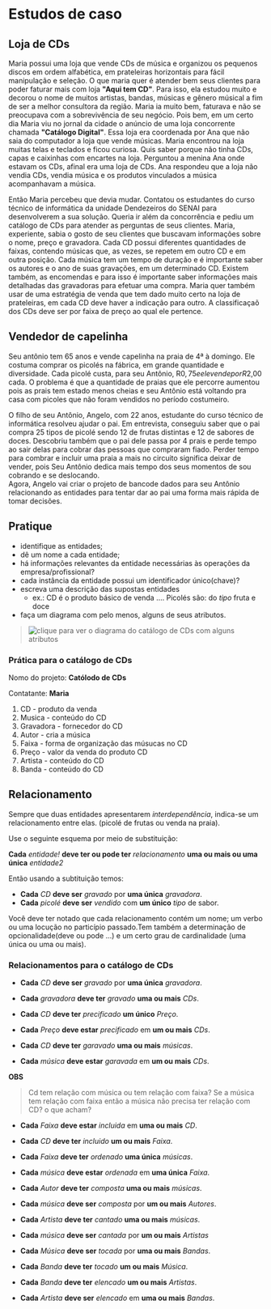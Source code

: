 # Estudos de caso

## Loja de CDs

Maria possui uma loja que vende CDs de música e organizou os pequenos discos em ordem alfabética, em prateleiras horizontais para fácil manipulação e seleção. O que maria quer é atender bem seus clientes para poder faturar mais com loja **"Aqui tem CD"**. Para isso, ela estudou muito e decorou o nome de muitos artistas, bandas, músicas e gênero músical a fim de ser a melhor consultora da região. Maria ia muito bem, faturava e não se preocupava com a sobrevivência de seu negócio. Pois bem, em um certo dia Maria viu no jornal da cidade o anúncio de uma loja concorrente chamada **"Catálogo Digital"**. Essa loja era coordenada por Ana que não saia do computador a loja que vende músicas. Maria encontrou na loja muitas telas e teclados e ficou curiosa. Quis saber porque não tinha CDs, capas e caixinhas com encartes na loja. Perguntou a menina Ana onde estavam os CDs, afinal era uma loja de CDs. Ana respondeu que a loja não vendia CDs, vendia música e os produtos vinculados a música acompanhavam a música.

Então Maria percebeu que devia mudar. Contatou os estudantes do curso técnico de informática da unidade Dendezeiros do SENAI para desenvolverem a sua solução. Queria ir além da concorrência e pediu um catálogo de CDs para atender as perguntas de seus clientes. Maria, experiente, sabia o gosto de seu clientes que buscavam informações sobre o nome, preço e gravadora. Cada CD possui diferentes quantidades de faixas, contendo músicas que, as vezes, se repetem em outro CD e em outra posição. Cada música tem um tempo de duração e é importante saber os autores e o ano de suas gravações, em um determinado CD. Existem também, as encomendas e para isso é importante saber informações mais detalhadas das gravadoras para efetuar uma compra. Maria quer também usar de uma estratégia de venda que tem dado muito certo na loja de prateleiras, em cada CD deve haver a indicação para outro. A classificaçaõ dos CDs deve ser por faixa de preço ao qual ele pertence.

## Vendedor de capelinha

Seu antônio tem 65 anos e vende capelinha na praia de 4ª à domingo. Ele costuma comprar os picolés na fábrica, em grande quantidade e diversidade. Cada picolé custa, para seu Antônio, R$0,75 e ele vende por R$2,00 cada. O problema é que a quantidade de praias que ele percorre aumentou pois as prais tem estado menos cheias e seu Antônio está voltando pra casa com picoles que não foram vendidos no período costumeiro.

O filho de seu Antônio, Angelo, com 22 anos, estudante do curso técnico de informática resolveu ajudar o pai. Em entrevista, conseguiu saber que o pai compra 25 tipos de picolé sendo 12 de frutas distintas e 12 de sabores de doces. Descobriu também que o pai dele passa por 4 prais e perde tempo ao sair delas para cobrar das pessoas que compraram fiado. Perder tempo para combrar e incluir uma praia a mais no circuito significa deixar de vender, pois Seu Antônio dedica mais tempo dos seus momentos de sou cobrando e se deslocando.  
Agora, Angelo vai criar o projeto de bancode dados para seu Antônio relacionando as entidades para tentar dar ao pai uma forma mais rápida de tomar decisões.

## Pratique

- identifique as entidades;
- dê um nome a cada entidade;
- há informações relevantes da entidade necessárias às operações da empresa/profissional?
- cada instância da entidade possui um identificador único(chave)?
- escreva uma descrição das supostas entidades
    - ex.: CD é o produto básico de venda .... Picolés são: do *tipo* fruta e doce
- faça um diagrama com pelo menos, alguns de seus atributos.
> ![clique para ver o diagrama do catálogo de CDs com alguns atributos](../img/entidadesProjetoCatCDs.png "Diagrama do catálogo de CDs")

### Prática para o catálogo de CDs

Nomo do projeto: **Católodo de CDs**

Contatante: **Maria**

1. CD - produto da venda
2. Musica - conteúdo do CD
3. Gravadora - fornecedor do CD
4. Autor - cria a música
5. Faixa - forma de organização das músucas no CD
6. Preço - valor da venda do produto CD
7. Artista - conteúdo do CD
8. Banda - conteúdo do CD



## Relacionamento

Sempre que duas entidades apresentarem *interdependência*, indica-se um relacionamento entre elas. (picolé de frutas ou venda na praia).

Use o seguinte esquema por meio de substituição:

**Cada** *entidade!* **deve ter ou pode ter** *relacionamento* **uma ou mais ou uma única** *entidade2*

Então usando a subtituição temos:

- **Cada** *CD* **deve ser** *gravado* por **uma única** *gravadora*.
- **Cada** *picolé* **deve ser** *vendido* com **um único** *tipo* de sabor.

Você deve ter notado que cada relacionamento contém um nome; um verbo ou uma locução no particípio passado.Tem também a determinação de opcionalidade(deve ou pode ...) e um certo grau de cardinalidade (uma única ou uma ou mais).

### Relacionamentos para o catálogo de CDs

- **Cada** *CD* **deve ser** *gravado* por **uma única** *gravadora*.
- **Cada** *gravadora* **deve ter** *gravado* **uma ou mais** *CDs*.

- **Cada** *CD* **deve ter** *precificado* **um único** *Preço*.
- **Cada** *Preço* **deve estar** *precificado* em **um ou mais** *CDs*.

- **Cada** *CD* **deve ter** *garavado* **uma ou mais** *músicas*.
- **Cada** *música* **deve estar** *garavada* em **um ou mais** *CDs*.

**OBS**
> Cd tem relação com música ou tem relação  com faixa?
> Se a música tem relação com faixa então a música não precisa ter relação com CD?
> o que acham?

- **Cada** *Faixa* **deve estar** *incluida* em **uma ou mais** *CD*.
- **Cada** *CD* **deve ter** *incluido* **um ou mais** *Faixa*.

- **Cada** *Faixa* **deve ter** *ordenado* **uma única** *músicas*.
- **Cada** *música* **deve estar** *ordenada* em **uma única** *Faixa*.

- **Cada** *Autor* **deve ter** *composta* **uma ou mais** *músicas*.
- **Cada** *música* **deve ser** *composta* por **um ou mais** *Autores*.

- **Cada** *Artista* **deve ter** *cantado* **uma ou mais** *músicas*.
- **Cada** *música* **deve ser** *cantada* por **um ou mais** *Artistas*

- **Cada** *Música* **deve ser** *tocada* por **uma ou mais** *Bandas*.
- **Cada** *Banda* **deve ter** *tocado* **um ou mais** *Música*.

- **Cada** *Banda* **deve ter** *elencado* **um ou mais** *Artistas*.
- **Cada** *Artista* **deve ser** *elencado* em **uma ou mais** *Bandas*.




